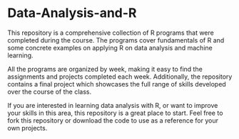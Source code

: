 # Data-Analysis-and-R
This repository is a comprehensive collection of R programs that were completed during the course. The programs cover fundamentals of R and some concrete examples on applying R on data analysis and machine learning.

All the programs are organized by week, making it easy to find the assignments and projects completed each week. Additionally, the repository contains a final project which showcases the full range of skills developed over the course of the class.

If you are interested in learning data analysis with R, or want to improve your skills in this area, this repository is a great place to start. Feel free to fork this repository or download the code to use as a reference for your own projects.
